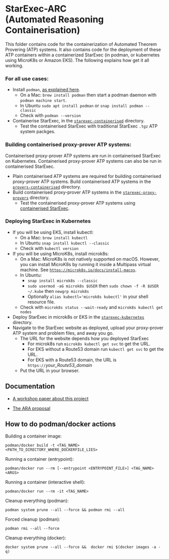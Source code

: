 # StarExec-ARC <BR>(Automated Reasoning Containerisation)

This folder contains code for the containerization of Automated Theorem Provering (ATP) systems. 
It also contains code for the deployment of these ATP containers within a containerized StarExec 
(in podman, or kubernetes using MicroK8s or Amazon EKS). 
The following explains how get it all working.

### For all use cases:
* Install `podman`, [as explained here](https://podman.io/docs/installation).
  - On a Mac: `brew install podman` then start a podman daemon with
    `podman machine start`.
  - In Ubuntu `sudo apt install podman` or `snap install podman --classic`
  - Check with `podman --version`
* Containerise StarExec, in the [`starexec-containerised`](starexec-containerised) directory.
  - Test the containerised StarExec with traditional StarExec `.tgz` ATP system packges.

### Building containerised proxy-prover ATP systems:

Containerised proxy-prover ATP systems are run in containerised StarExec on Kubernetes.
Containerised proxy-prover ATP systems can also be run in containerised StarExec.
* Plain containerised ATP systems are required for building containerised proxy-prover ATP systems.
  Build containerised ATP systems in the 
  [`provers-containerised`](provers-containerised) directory.
* Build containerised proxy-prover ATP systems in the 
  [`starexec-proxy-provers`](starexec-proxy-provers) directory.
  - Test the containerised proxy-prover ATP systems using 
    [containerised StarExec](starexec-containerised).

### Deploying StarExec in Kubernetes
* If you will be using EKS, install kubectl:
  - On a Mac: `brew install kubectl` 
  - In Ubuntu `snap install kubectl --classic`
  - Check with `kubectl version`
* If you will be using MicroK8s, install microk8s:
  - On a Mac: MicroK8s is not natively supported on macOS. 
    However, you can install MicroK8s by running it inside a Multipass virtual machine.
    See [`https://microk8s.io/docs/install-macos`](https://microk8s.io/docs/install-macos).
  - In Ubuntu:
    * `snap install microk8s --classic`
    * `sudo usermod -aG microk8s $USER` then `sudo chown -f -R $USER ~/.kube` then `newgrp microk8s`
    * Optionally `alias kubectl='microk8s kubectl'` in your shell resource file.
  - Check with `microk8s status --wait-ready` and `microk8s kubectl get nodes`
* Deploy StarExec in microk8s or EKS in the [`starexec-kubernetes`](starexec-kubernetes) directory.
* Navigate to the StarExec website as deployed, upload your proxy-prover ATP system and problem 
  files, and away you go.
  - The URL for the website depends how you deployed StarExec
    * For microk8s run `microk8s kubectl get svc` to get the URL.
    * For EKS without a Route53 domain run `kubectl get svc` to get the URL.
    * For EKS with a Route53 domain, the URL is 
      `https://`*your_Route53_domain*
  - Put the URL in your browser.

## Documentation

- [A workshop paper about this project](https://www.eprover.org/EVENTS/IWIL-2024/IWIL-24-Preproceedings.pdf)

- [The ARA proposal](https://www.amazon.science/research-awards/recipients/geoffrey-sutcliffe)

## How to do podman/docker actions

Building a container image:
```shell
podman/docker build -t <TAG_NAME> <PATH_TO_DIRECTORY_WHERE_DOCKERFILE_LIES>
```
Running a container (entrypoint):
```shell
podman/docker run --rm [--entrypoint <ENTRYPOINT_FILE>] <TAG_NAME> <ARGS>
```
Running a container (interactive shell):
```shell
podman/docker run --rm -it <TAG_NAME>
```
Cleanup everything (podman):
```shell
podman system prune --all --force && podman rmi --all
```
Forced cleanup (podman):
```shell
podman rmi --all --force
```
Cleanup everything (docker):
```shell
docker system prune --all --force &&  docker rmi $(docker images -a -q)
```

